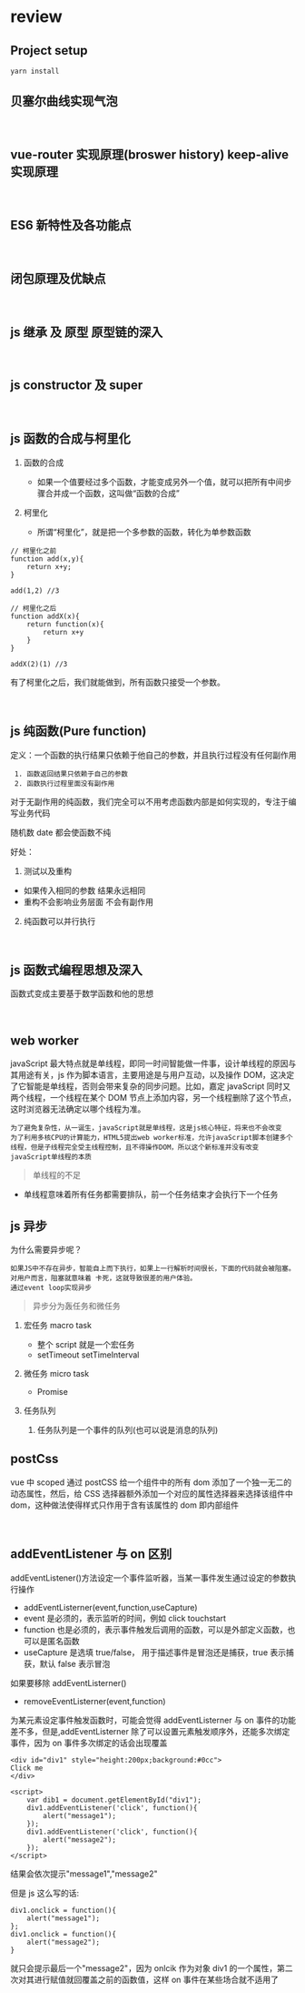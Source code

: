 # review

## Project setup

```
yarn install
```

## 贝塞尔曲线实现气泡

</br>

## vue-router 实现原理(broswer history) keep-alive 实现原理

</br>

## ES6 新特性及各功能点

</br>

## 闭包原理及优缺点

</br>

## js 继承 及 原型 原型链的深入

</br>

## js constructor 及 super

</br>

## js 函数的合成与柯里化

1. 函数的合成

    - 如果一个值要经过多个函数，才能变成另外一个值，就可以把所有中间步骤合并成一个函数，这叫做“函数的合成”

2. 柯里化
    - 所谓“柯里化”，就是把一个多参数的函数，转化为单参数函数

```
// 柯里化之前
function add(x,y){
    return x+y;
}

add(1,2) //3

// 柯里化之后
function addX(x){
    return function(x){
        return x+y
    }
}

addX(2)(1) //3

```

有了柯里化之后，我们就能做到，所有函数只接受一个参数。

</br>

## js 纯函数(Pure function)

定义：一个函数的执行结果只依赖于他自己的参数，并且执行过程没有任何副作用

```
 1. 函数返回结果只依赖于自己的参数
 2. 函数执行过程里面没有副作用
```

对于无副作用的纯函数，我们完全可以不用考虑函数内部是如何实现的，专注于编写业务代码

随机数 date 都会使函数不纯

好处：

1. 测试以及重构

-   如果传入相同的参数 结果永远相同
-   重构不会影响业务层面 不会有副作用

2. 纯函数可以并行执行

</br>

## js 函数式编程思想及深入

函数式变成主要基于数学函数和他的思想

</br>

## web worker

javaScript 最大特点就是单线程，即同一时间智能做一件事，设计单线程的原因与其用途有关，js 作为脚本语言，主要用途是与用户互动，以及操作 DOM，这决定了它智能是单线程，否则会带来复杂的同步问题。比如，嘉定 javaScript 同时又两个线程，一个线程在某个 DOM 节点上添加内容，另一个线程删除了这个节点，这时浏览器无法确定以哪个线程为准。

```
为了避免复杂性，从一诞生，javaScript就是单线程，这是js核心特征，将来也不会改变
为了利用多核CPU的计算能力，HTML5提出web worker标准，允许javaScript脚本创建多个线程，但是子线程完全受主线程控制，且不得操作DOM，所以这个新标准并没有改变javaScript单线程的本质
```

> 单线程的不足

-   单线程意味着所有任务都需要排队，前一个任务结束才会执行下一个任务

## js 异步

为什么需要异步呢？

```
如果JS中不存在异步，智能自上而下执行，如果上一行解析时间很长，下面的代码就会被阻塞。对用户而言，阻塞就意味着 卡死，这就导致很差的用户体验。
通过event loop实现异步

```

> 异步分为轰任务和微任务

1. 宏任务 macro task

    - 整个 script 就是一个宏任务
    - setTimeout setTimeInterval

2. 微任务 micro task

    - Promise

3. 任务队列
    1. 任务队列是一个事件的队列(也可以说是消息的队列)

## postCss

vue 中 scoped 通过 postCSS 给一个组件中的所有 dom 添加了一个独一无二的动态属性，然后，给 CSS 选择器额外添加一个对应的属性选择器来选择该组件中 dom，这种做法使得样式只作用于含有该属性的 dom 即内部组件

</br>

## addEventListener 与 on 区别

addEventListener()方法设定一个事件监听器，当某一事件发生通过设定的参数执行操作

-   addEventListerner(event,function,useCapture)
-   event 是必须的，表示监听的时间，例如 click touchstart
-   function 也是必须的，表示事件触发后调用的函数，可以是外部定义函数，也可以是匿名函数
-   useCapture 是选填 true/false， 用于描述事件是冒泡还是捕获，true 表示捕获，默认 false 表示冒泡

如果要移除 addEventListerner()

-   removeEventListerner(event,function)

为某元素设定事件触发函数时，可能会觉得 addEventListerner 与 on 事件的功能差不多，但是,addEventListerner 除了可以设置元素触发顺序外，还能多次绑定事件，因为 on 事件多次绑定的话会出现覆盖

```
<div id="div1" style="height:200px;background:#0cc">
Click me
</div>

<script>
	var dib1 = document.getElementById("div1");
	div1.addEventListener('click', function(){
		alert("message1");
	});
	div1.addEventListener('click', function(){
		alert("message2");
	});
</script>

```

结果会依次提示"message1","message2"

但是 js 这么写的话:

```
div1.onclick = function(){
	alert("message1");
};
div1.onclick = function(){
	alert("message2");
}
```

就只会提示最后一个"message2"，因为 onlcik 作为对象 div1 的一个属性，第二次对其进行赋值就回覆盖之前的函数值，这样 on 事件在某些场合就不适用了
